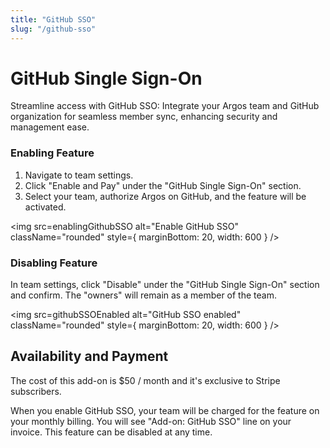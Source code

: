 ```yaml
---
title: "GitHub SSO"
slug: "/github-sso"
---
```




# GitHub Single Sign-On

Streamline access with GitHub SSO: Integrate your Argos team and GitHub organization for seamless member sync, enhancing security and management ease.

### Enabling Feature

1. Navigate to team settings.
2. Click "Enable and Pay" under the "GitHub Single Sign-On" section.
3. Select your team, authorize Argos on GitHub, and the feature will be activated.

<img
  src=enablingGithubSSO
  alt="Enable GitHub SSO"
  className="rounded"
  style={ marginBottom: 20, width: 600 }
/>

### Disabling Feature

In team settings, click "Disable" under the "GitHub Single Sign-On" section and confirm. The "owners" will remain as a member of the team.

<img
  src=githubSSOEnabled
  alt="GitHub SSO enabled"
  className="rounded"
  style={ marginBottom: 20, width: 600 }
/>

## Availability and Payment

The cost of this add-on is $50 / month and it's exclusive to Stripe subscribers.

When you enable GitHub SSO, your team will be charged for the feature on your monthly billing. You will see "Add-on: GitHub SSO" line on your invoice. This feature can be disabled at any time.
